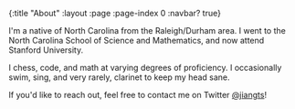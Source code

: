 {:title "About"
 :layout :page
 :page-index 0
 :navbar? true}

I'm a native of North Carolina from the Raleigh/Durham area. I went to the North
Carolina School of Science and Mathematics, and now attend Stanford University.

I chess, code, and math at varying degrees of proficiency. I occasionally swim,
sing, and very rarely, clarinet to keep my head sane.

If you'd like to reach out, feel free to contact me on Twitter [@jiangts](https://twitter.com/jiangts)!
